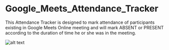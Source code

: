 # Google_Meets_Attendance_Tracker
This Attendance Tracker is designed to mark attendance of participants existing in Google Meets Online meeting and will mark ABSENT or PRESENT according to the duration of time he or she was in the meeting.

![alt text](https://github.com/shalomalexander/Google_Meets_Attendance_Tracker/edit/master/GMAT1.jpg?raw=true)
